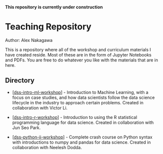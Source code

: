 **This repository is currently under construction**

# Teaching Repository

Author: Alex Nakagawa

This is a repository where all of the workshop and curriculum materials I have created reside. Most of these are in the form of Jupyter Notebooks and PDFs. You are free to do whatever you like with the materials that are in here.

## Directory

* [[dss-intro-ml-workshop](https://github.com/alexnakagawa/teaching/tree/master/dss-intro-ml-workshop)] - Introduction to Machine Learning, with a focus on case studies, and how data scientists follow the data science lifecycle in the industry to approach certain problems. Created in collaboration with Victor Li.

* [[dss-intro-r-workshop](https://github.com/alexnakagawa/teaching/tree/master/dss-intro-r-workshop)] - Introduction to using the R statistical programming language for data science. Created in collaboration with Jun Seo Park.

* [[dss-python-ii-workshop](https://github.com/alexnakagawa/teaching/tree/master/dss-python-ii-workshop)] - Complete crash course on Python syntax with introductions to numpy and pandas for data science. Created in collaboration with Neelesh Dodda.
